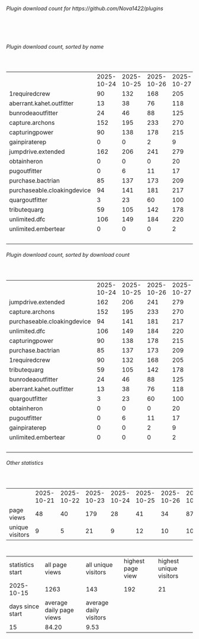 <h6>Plugin download count for https://github.com/Nova1422/plugins</h6><br>
<br>
<h6>Plugin download count, sorted by name</h6><sub><sup><br>
<table>
	<tr>
		<td></td>
		<td>2025-10-24</td>
		<td>2025-10-25</td>
		<td>2025-10-26</td>
		<td>2025-10-27</td>
		<td>2025-10-28</td>
		<td>2025-10-29</td>
		<td>2025-10-30</td>
		<td>today +</td>
	</tr>
	<tr>
		<td>1requiredcrew</td>
		<td>90</td>
		<td>132</td>
		<td>168</td>
		<td>205</td>
		<td>237</td>
		<td>265</td>
		<td>270</td>
		<td>+ 5</td>
	</tr>
	<tr>
		<td>aberrant.kahet.outfitter</td>
		<td>13</td>
		<td>38</td>
		<td>76</td>
		<td>118</td>
		<td>155</td>
		<td>186</td>
		<td>190</td>
		<td>+ 4</td>
	</tr>
	<tr>
		<td>bunrodeaoutfitter</td>
		<td>24</td>
		<td>46</td>
		<td>88</td>
		<td>125</td>
		<td>162</td>
		<td>192</td>
		<td>196</td>
		<td>+ 4</td>
	</tr>
	<tr>
		<td>capture.archons</td>
		<td>152</td>
		<td>195</td>
		<td>233</td>
		<td>270</td>
		<td>301</td>
		<td>329</td>
		<td>333</td>
		<td>+ 4</td>
	</tr>
	<tr>
		<td>capturingpower</td>
		<td>90</td>
		<td>138</td>
		<td>178</td>
		<td>215</td>
		<td>249</td>
		<td>277</td>
		<td>281</td>
		<td>+ 4</td>
	</tr>
	<tr>
		<td>gainpiraterep</td>
		<td>0</td>
		<td>0</td>
		<td>2</td>
		<td>9</td>
		<td>10</td>
		<td>17</td>
		<td>17</td>
		<td></td>
	</tr>
	<tr>
		<td>jumpdrive.extended</td>
		<td>162</td>
		<td>206</td>
		<td>241</td>
		<td>279</td>
		<td>319</td>
		<td>352</td>
		<td>358</td>
		<td>+ 6</td>
	</tr>
	<tr>
		<td>obtainheron</td>
		<td>0</td>
		<td>0</td>
		<td>0</td>
		<td>20</td>
		<td>56</td>
		<td>88</td>
		<td>92</td>
		<td>+ 4</td>
	</tr>
	<tr>
		<td>pugoutfitter</td>
		<td>0</td>
		<td>6</td>
		<td>11</td>
		<td>17</td>
		<td>18</td>
		<td>18</td>
		<td>18</td>
		<td></td>
	</tr>
	<tr>
		<td>purchase.bactrian</td>
		<td>85</td>
		<td>137</td>
		<td>173</td>
		<td>209</td>
		<td>242</td>
		<td>274</td>
		<td>278</td>
		<td>+ 4</td>
	</tr>
	<tr>
		<td>purchaseable.cloakingdevice</td>
		<td>94</td>
		<td>141</td>
		<td>181</td>
		<td>217</td>
		<td>249</td>
		<td>283</td>
		<td>287</td>
		<td>+ 4</td>
	</tr>
	<tr>
		<td>quargoutfitter</td>
		<td>3</td>
		<td>23</td>
		<td>60</td>
		<td>100</td>
		<td>134</td>
		<td>166</td>
		<td>170</td>
		<td>+ 4</td>
	</tr>
	<tr>
		<td>tributequarg</td>
		<td>59</td>
		<td>105</td>
		<td>142</td>
		<td>178</td>
		<td>208</td>
		<td>238</td>
		<td>242</td>
		<td>+ 4</td>
	</tr>
	<tr>
		<td>unlimited.dfc</td>
		<td>106</td>
		<td>149</td>
		<td>184</td>
		<td>220</td>
		<td>249</td>
		<td>278</td>
		<td>282</td>
		<td>+ 4</td>
	</tr>
	<tr>
		<td>unlimited.embertear</td>
		<td>0</td>
		<td>0</td>
		<td>0</td>
		<td>2</td>
		<td>3</td>
		<td>3</td>
		<td>3</td>
		<td></td>
	</tr>
	<tr>
		<td></td>
		<td></td>
		<td></td>
		<td></td>
		<td></td>
		<td></td>
		<td></td>
		<td>3017</td>
		<td>51</td>
	</tr>
</table>
</sub></sup>
<h6>Plugin download count, sorted by download count</h6><sub><sup><br>
<table>
	<tr>
		<td></td>
		<td>2025-10-24</td>
		<td>2025-10-25</td>
		<td>2025-10-26</td>
		<td>2025-10-27</td>
		<td>2025-10-28</td>
		<td>2025-10-29</td>
		<td>2025-10-30</td>
		<td>today +</td>
	</tr>
	<tr>
		<td>jumpdrive.extended</td>
		<td>162</td>
		<td>206</td>
		<td>241</td>
		<td>279</td>
		<td>319</td>
		<td>352</td>
		<td>358</td>
		<td>+ 6</td>
	</tr>
	<tr>
		<td>capture.archons</td>
		<td>152</td>
		<td>195</td>
		<td>233</td>
		<td>270</td>
		<td>301</td>
		<td>329</td>
		<td>333</td>
		<td>+ 4</td>
	</tr>
	<tr>
		<td>purchaseable.cloakingdevice</td>
		<td>94</td>
		<td>141</td>
		<td>181</td>
		<td>217</td>
		<td>249</td>
		<td>283</td>
		<td>287</td>
		<td>+ 4</td>
	</tr>
	<tr>
		<td>unlimited.dfc</td>
		<td>106</td>
		<td>149</td>
		<td>184</td>
		<td>220</td>
		<td>249</td>
		<td>278</td>
		<td>282</td>
		<td>+ 4</td>
	</tr>
	<tr>
		<td>capturingpower</td>
		<td>90</td>
		<td>138</td>
		<td>178</td>
		<td>215</td>
		<td>249</td>
		<td>277</td>
		<td>281</td>
		<td>+ 4</td>
	</tr>
	<tr>
		<td>purchase.bactrian</td>
		<td>85</td>
		<td>137</td>
		<td>173</td>
		<td>209</td>
		<td>242</td>
		<td>274</td>
		<td>278</td>
		<td>+ 4</td>
	</tr>
	<tr>
		<td>1requiredcrew</td>
		<td>90</td>
		<td>132</td>
		<td>168</td>
		<td>205</td>
		<td>237</td>
		<td>265</td>
		<td>270</td>
		<td>+ 5</td>
	</tr>
	<tr>
		<td>tributequarg</td>
		<td>59</td>
		<td>105</td>
		<td>142</td>
		<td>178</td>
		<td>208</td>
		<td>238</td>
		<td>242</td>
		<td>+ 4</td>
	</tr>
	<tr>
		<td>bunrodeaoutfitter</td>
		<td>24</td>
		<td>46</td>
		<td>88</td>
		<td>125</td>
		<td>162</td>
		<td>192</td>
		<td>196</td>
		<td>+ 4</td>
	</tr>
	<tr>
		<td>aberrant.kahet.outfitter</td>
		<td>13</td>
		<td>38</td>
		<td>76</td>
		<td>118</td>
		<td>155</td>
		<td>186</td>
		<td>190</td>
		<td>+ 4</td>
	</tr>
	<tr>
		<td>quargoutfitter</td>
		<td>3</td>
		<td>23</td>
		<td>60</td>
		<td>100</td>
		<td>134</td>
		<td>166</td>
		<td>170</td>
		<td>+ 4</td>
	</tr>
	<tr>
		<td>obtainheron</td>
		<td>0</td>
		<td>0</td>
		<td>0</td>
		<td>20</td>
		<td>56</td>
		<td>88</td>
		<td>92</td>
		<td>+ 4</td>
	</tr>
	<tr>
		<td>pugoutfitter</td>
		<td>0</td>
		<td>6</td>
		<td>11</td>
		<td>17</td>
		<td>18</td>
		<td>18</td>
		<td>18</td>
		<td></td>
	</tr>
	<tr>
		<td>gainpiraterep</td>
		<td>0</td>
		<td>0</td>
		<td>2</td>
		<td>9</td>
		<td>10</td>
		<td>17</td>
		<td>17</td>
		<td></td>
	</tr>
	<tr>
		<td>unlimited.embertear</td>
		<td>0</td>
		<td>0</td>
		<td>0</td>
		<td>2</td>
		<td>3</td>
		<td>3</td>
		<td>3</td>
		<td></td>
	</tr>
	<tr>
		<td></td>
		<td></td>
		<td></td>
		<td></td>
		<td></td>
		<td></td>
		<td></td>
		<td>3017</td>
		<td>51</td>
	</tr>
</table>
</sub></sup>
<h6>Other statistics</h6><sub><sup><br>
<table>
	<tr>
		<td> </td>
		<td>2025-10-21</td>
		<td>2025-10-22</td>
		<td>2025-10-23</td>
		<td>2025-10-24</td>
		<td>2025-10-25</td>
		<td>2025-10-26</td>
		<td>2025-10-27</td>
		<td>2025-10-28</td>
		<td>2025-10-29</td>
	</tr>
	<tr>
		<td>page views</td>
		<td>48</td>
		<td>40</td>
		<td>179</td>
		<td>28</td>
		<td>41</td>
		<td>34</td>
		<td>87</td>
		<td>46</td>
		<td>26</td>
	</tr>
	<tr>
		<td>unique visitors</td>
		<td>9</td>
		<td>5</td>
		<td>21</td>
		<td>9</td>
		<td>12</td>
		<td>10</td>
		<td>10</td>
		<td>11</td>
		<td>9</td>
	</tr>
</table>
<br>
<table>
	<tr>
		<td>statistics start</td>
		<td>all page views</td>
		<td>all unique visitors</td>
		<td>highest page view</td>
		<td>highest unique visitors</td>
	</tr>
	<tr>
		<td>2025-10-15</td>
		<td>1263</td>
		<td>143</td>
		<td>192</td>
		<td>21</td>
	</tr>
	<tr>
		<td>days since start</td>
		<td>average daily page views</td>
		<td>average daily visitors</td>
		<td></td>
		<td></td>
	</tr>
	<tr>
		<td>15</td>
		<td>84.20</td>
		<td>9.53</td>
		<td></td>
		<td></td>
	</tr>
</table>
</sub></sup>
